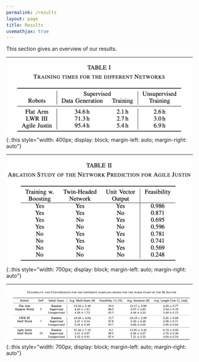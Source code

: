 ```yaml
---
permalink: /results
layout: page
title: Results
usemathjax: true
---
```


This section gives an overview of our results.

---

![Training Times](../assets/imgs/results/table_training-times.png){:.this
style="width: 400px;
display: block;
margin-left: auto;
margin-right: auto"}

---

![Ablation Study](../assets/imgs/results/table_ablation-study.png){:.this
    style="width: 700px;
    display: block;
    margin-left: auto;
    margin-right: auto"}


---

![Results](../assets/imgs/results/table_results.png){:.this
    style="width: 700px;
    display: block;
    margin-left: auto;
    margin-right: auto"}
